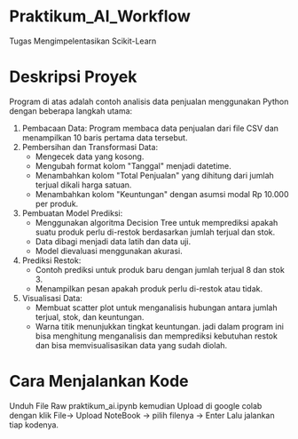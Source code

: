 # Praktikum_AI_Workflow
Tugas Mengimpelentasikan Scikit-Learn

# Deskripsi Proyek
Program di atas adalah contoh analisis data penjualan menggunakan Python dengan beberapa langkah utama:

1. Pembacaan Data: Program membaca data penjualan dari file CSV dan menampilkan 10 baris pertama data tersebut.
2. Pembersihan dan Transformasi Data:
   - Mengecek data yang kosong.
   - Mengubah format kolom "Tanggal" menjadi datetime.
   - Menambahkan kolom "Total Penjualan" yang dihitung dari jumlah terjual dikali harga satuan.
   - Menambahkan kolom "Keuntungan" dengan asumsi modal Rp 10.000 per produk.
3. Pembuatan Model Prediksi:
   - Menggunakan algoritma Decision Tree untuk memprediksi apakah suatu produk perlu di-restok berdasarkan jumlah terjual dan stok.
   - Data dibagi menjadi data latih dan data uji.
   - Model dievaluasi menggunakan akurasi.
4. Prediksi Restok:
   - Contoh prediksi untuk produk baru dengan jumlah terjual 8 dan stok 3.
   - Menampilkan pesan apakah produk perlu di-restok atau tidak.
5. Visualisasi Data:
   - Membuat scatter plot untuk menganalisis hubungan antara jumlah terjual, stok, dan keuntungan.
   - Warna titik menunjukkan tingkat keuntungan.
jadi dalam program ini bisa menghitung menganalisis dan memprediksi kebutuhan restok dan bisa memvisualisasikan data yang sudah diolah.

# Cara Menjalankan Kode
Unduh File Raw praktikum_ai.ipynb 
kemudian Upload di google colab dengan klik File-> Upload NoteBook -> pilih filenya -> Enter
Lalu jalankan tiap kodenya.
